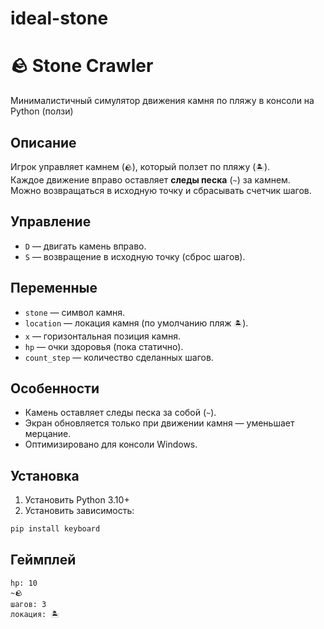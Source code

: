 # ideal-stone
# 🪨 Stone Crawler

Минималистичный симулятор движения камня по пляжу в консоли на Python (ползи) 

## Описание
Игрок управляет камнем (`🪨`), который ползет по пляжу (`🏝️`).  
Каждое движение вправо оставляет **следы песка** (`~`) за камнем.  
Можно возвращаться в исходную точку и сбрасывать счетчик шагов.

## Управление
- `D` — двигать камень вправо.  
- `S` — возвращение в исходную точку (сброс шагов).  

## Переменные
- `stone` — символ камня.  
- `location` — локация камня (по умолчанию пляж `🏝️`).  
- `x` — горизонтальная позиция камня.  
- `hp` — очки здоровья (пока статично).  
- `count_step` — количество сделанных шагов.  

## Особенности
- Камень оставляет следы песка за собой (`~`).  
- Экран обновляется только при движении камня — уменьшает мерцание.  
- Оптимизировано для консоли Windows.  

## Установка
1. Установить Python 3.10+  
2. Установить зависимость:
```bash
pip install keyboard
```

## Геймплей
```text
hp: 10
~🪨
шагов: 3
локация: 🏝️
```
